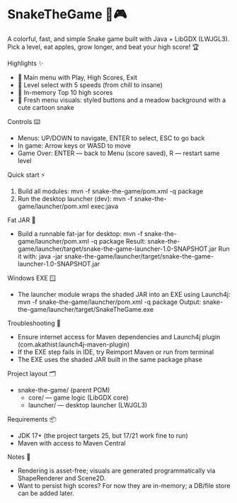 # SnakeTheGame 🐍🎮

A colorful, fast, and simple Snake game built with Java + LibGDX (LWJGL3). Pick a level, eat apples, grow longer, and beat your high score! 🏆

Highlights ✨
- 🧭 Main menu with Play, High Scores, Exit
- 🚀 Level select with 5 speeds (from chill to insane)
- 🏅 In-memory Top 10 high scores
- 🌿 Fresh menu visuals: styled buttons and a meadow background with a cute cartoon snake

Controls ⌨️
- Menus: UP/DOWN to navigate, ENTER to select, ESC to go back
- In game: Arrow keys or WASD to move
- Game Over: ENTER — back to Menu (score saved), R — restart same level

Quick start ⚡
1) Build all modules:
   mvn -f snake-the-game/pom.xml -q package
2) Run the desktop launcher (dev):
   mvn -f snake-the-game/launcher/pom.xml exec:java

Fat JAR 🧪
- Build a runnable fat-jar for desktop:
  mvn -f snake-the-game/launcher/pom.xml -q package
  Result: snake-the-game/launcher/target/snake-the-game-launcher-1.0-SNAPSHOT.jar
  Run it with:
  java -jar snake-the-game/launcher/target/snake-the-game-launcher-1.0-SNAPSHOT.jar

Windows EXE 🪟
- The launcher module wraps the shaded JAR into an EXE using Launch4j:
  mvn -f snake-the-game/launcher/pom.xml -q package
  Output: snake-the-game/launcher/target/SnakeTheGame.exe

Troubleshooting 🧰
- Ensure internet access for Maven dependencies and Launch4j plugin (com.akathist:launch4j-maven-plugin)
- If the EXE step fails in IDE, try Reimport Maven or run from terminal
- The EXE uses the shaded JAR built in the same package phase

Project layout 🗂️
- snake-the-game/ (parent POM)
  - core/ — game logic (LibGDX core)
  - launcher/ — desktop launcher (LWJGL3)

Requirements 📦
- JDK 17+ (the project targets 25, but 17/21 work fine to run)
- Maven with access to Maven Central

Notes 📝
- Rendering is asset-free; visuals are generated programmatically via ShapeRenderer and Scene2D.
- Want to persist high scores? For now they are in-memory; a DB/file store can be added later.